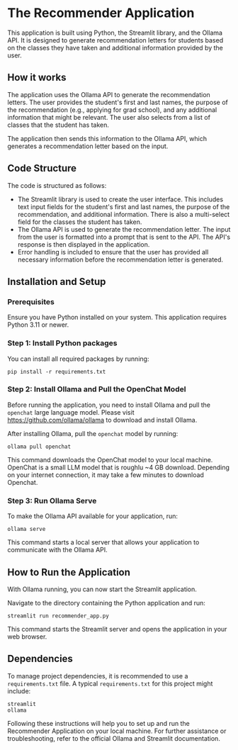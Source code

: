 # The Recommender Application

This application is built using Python, the Streamlit library, and the Ollama API. It is designed to generate recommendation letters for students based on the classes they have taken and additional information provided by the user.

## How it works

The application uses the Ollama API to generate the recommendation letters. The user provides the student's first and last names, the purpose of the recommendation (e.g., applying for grad school), and any additional information that might be relevant. The user also selects from a list of classes that the student has taken.

The application then sends this information to the Ollama API, which generates a recommendation letter based on the input.

## Code Structure

The code is structured as follows:

- The Streamlit library is used to create the user interface. This includes text input fields for the student's first and last names, the purpose of the recommendation, and additional information. There is also a multi-select field for the classes the student has taken.
- The Ollama API is used to generate the recommendation letter. The input from the user is formatted into a prompt that is sent to the API. The API's response is then displayed in the application.
- Error handling is included to ensure that the user has provided all necessary information before the recommendation letter is generated.

## Installation and Setup

### Prerequisites

Ensure you have Python installed on your system. This application requires Python 3.11 or newer.

### Step 1: Install Python packages

You can install all required packages by running:

    pip install -r requirements.txt

### Step 2: Install Ollama and Pull the OpenChat Model

Before running the application, you need to install Ollama and pull the `openchat` large language model. Please visit https://github.com/ollama/ollama to download and install Ollama.

After installing Ollama, pull the `openchat` model by running:

    ollama pull openchat

This command downloads the OpenChat model to your local machine.
OpenChat is a small LLM model that is roughlu ~4 GB download.
Depending on your internet connection, it may take a few minutes to download Openchat.

### Step 3: Run Ollama Serve

To make the Ollama API available for your application, run:

    ollama serve

This command starts a local server that allows your application to communicate with the Ollama API.

## How to Run the Application

With Ollama running, you can now start the Streamlit application.

Navigate to the directory containing the Python application and run:

    streamlit run recommender_app.py

This command starts the Streamlit server and opens the application in your web browser.

## Dependencies

To manage project dependencies, it is recommended to use a `requirements.txt` file. A typical `requirements.txt` for this project might include:

    streamlit
    ollama

Following these instructions will help you to set up and run the Recommender Application on your local machine. For further assistance or troubleshooting, refer to the official Ollama and Streamlit documentation.
